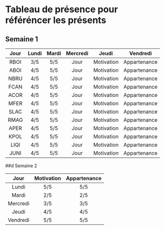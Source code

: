 # Tableau de présence pour référéncer les présents

## Semaine 1

  Jour   | Lundi | Mardi |   Mercredi   | Jeudi | Vendredi
:------: | :---: | :----------: | :------: | :--------: | :----------:
 RBOI   |    3/5     |     5/5|   Jour   | Motivation | Appartenance
 ABOI   |    4/5     |     5/5|   Jour   | Motivation | Appartenance
NBRU |    4/5     |     5/5|   Jour   | Motivation | Appartenance
 FCAN   |    4/5     |     5/5|   Jour   | Motivation | Appartenance
ACOR |    4/5     |     5/5|   Jour   | Motivation | Appartenance
MFER |    4/5     |     5/5|   Jour   | Motivation | Appartenance
SLAC |    4/5     |     5/5|   Jour   | Motivation | Appartenance
RMAG |    4/5     |     5/5|   Jour   | Motivation | Appartenance
APER |    4/5     |     5/5|   Jour   | Motivation | Appartenance
KPOL |    4/5     |     5/5|   Jour   | Motivation | Appartenance
LIQI |    4/5     |     5/5|   Jour   | Motivation | Appartenance
JUNI |    4/5     |     5/5|   Jour   | Motivation | Appartenance


##d Semaine 2

  Jour   | Motivation | Appartenance
:------: | :--------: | :----------:
 Lundi   |    5/5     |     5/5
 Mardi   |    2/5     |     2/5
Mercredi |    3/5     |     3/5
 Jeudi   |    4/5     |     4/5
Vendredi |    5/5     |     5/5
